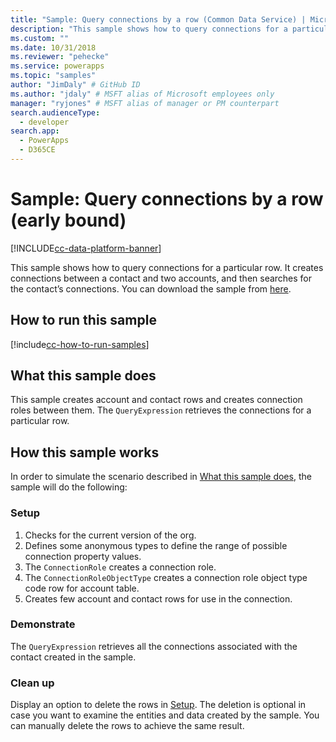 ```yaml
---
title: "Sample: Query connections by a row (Common Data Service) | Microsoft Docs" # Intent and product brand in a unique string of 43-59 chars including spaces
description: "This sample shows how to query connections for a particular row." # 115-145 characters including spaces. This abstract displays in the search result.
ms.custom: ""
ms.date: 10/31/2018
ms.reviewer: "pehecke"
ms.service: powerapps
ms.topic: "samples"
author: "JimDaly" # GitHub ID
ms.author: "jdaly" # MSFT alias of Microsoft employees only
manager: "ryjones" # MSFT alias of manager or PM counterpart
search.audienceType: 
  - developer
search.app: 
  - PowerApps
  - D365CE
---
```

# Sample: Query connections by a row (early bound)

[!INCLUDE[cc-data-platform-banner](../../../../includes/cc-data-platform-banner.md)]

<!-- https://docs.microsoft.com/dynamics365/customer-engagement/developer/sample-query-connections-record-early-bound -->

This sample shows how to query connections for a particular row. It creates connections between a contact and two accounts, and then searches for the contact’s connections. You can download the sample from [here](https://github.com/Microsoft/PowerApps-Samples/tree/master/cds/orgsvc/C%23/QueryByRecord).

## How to run this sample

[!include[cc-how-to-run-samples](../../includes/cc-how-to-run-samples.md)]

## What this sample does

This sample creates account and contact rows and creates connection roles between them. The `QueryExpression` retrieves the connections for a particular row.

## How this sample works

In order to simulate the scenario described in [What this sample does](#what-this-sample-does), the sample will do the following:

### Setup

1. Checks for the current version of the org.
2. Defines some anonymous types to define the range of possible connection property values.
3. The `ConnectionRole` creates a connection role.
4. The `ConnectionRoleObjectType` creates a connection role object type code row for account table. 
5. Creates few account and contact rows for use in the connection.

### Demonstrate

The `QueryExpression` retrieves all the connections associated with the contact created in the sample.

### Clean up

Display an option to delete the rows in [Setup](#setup). The deletion is optional in case you want to examine the entities and data created by the sample. You can manually delete the rows to achieve the same result.
